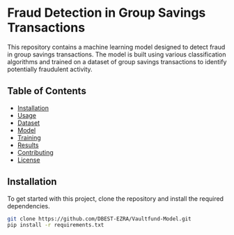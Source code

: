 # Fraud Detection in Group Savings Transactions

This repository contains a machine learning model designed to detect fraud in group savings transactions. The model is built using various classification algorithms and trained on a dataset of group savings transactions to identify potentially fraudulent activity.

## Table of Contents
- [Installation](#installation)
- [Usage](#usage)
- [Dataset](#dataset)
- [Model](#model)
- [Training](#training)
- [Results](#results)
- [Contributing](#contributing)
- [License](#license)

## Installation

To get started with this project, clone the repository and install the required dependencies.

```bash
git clone https://github.com/DBEST-EZRA/Vaultfund-Model.git
pip install -r requirements.txt
